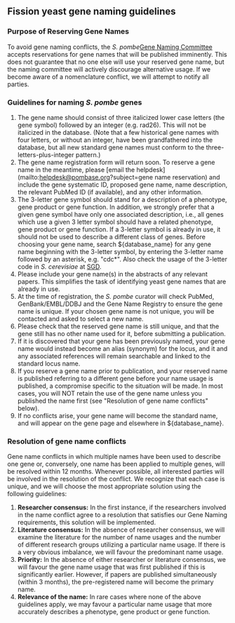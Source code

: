 ## Fission yeast gene naming guidelines

### Purpose of Reserving Gene Names

To avoid gene naming conflicts, the
*S. pombe*[Gene Naming Committee](submit-data/gene-naming-committee-members)
accepts reservations for gene names that will be published
imminently. This does not guarantee that no one else will use your
reserved gene name, but the naming committee will actively discourage
alternative usage. If we become aware of a nomenclature conflict, we
will attempt to notify all parties.

### Guidelines for naming *S. pombe* genes

1.  The gene name should consist of three italicized lower case letters
    (the gene symbol) followed by an integer (e.g. rad26). This
    will not be italicized in the database. (Note that a few historical
    gene names with four letters, or without an integer, have been
    grandfathered into the database, but all new standard gene names
    must conform to the three-letters-plus-integer pattern.)
2.  The gene name registration form will return soon. To reserve a
    gene name in the meantime, please [email the helpdesk](mailto:helpdesk@pombase.org?subject=gene name
    reservation) and include the gene systematic ID, proposed gene
    name, name description, the relevant PubMed ID (if available), and
    any other information.
3.  The 3-letter gene symbol should stand for a description of a
    phenotype, gene product or gene function. In addition, we strongly
    prefer that a given gene symbol have only one associated
    description, i.e., all genes which use a given 3 letter symbol
    should have a related phenotype, gene product or gene function. If a
    3-letter symbol is already in use, it should not be used to describe
    a different class of genes. Before choosing your gene name, search
    ${database_name} for any gene name beginning with the
    3-letter symbol, by entering the 3-letter name followed by an
    asterisk, e.g. "cdc\*". Also check the usage of the 3-letter
    code in *S. cerevisiae* at [SGD](http://www.yeastgenome.org/).
4.  Please include your gene name(s) in the abstracts of any relevant
    papers. This simplifies the task of identifying yeast gene names
    that are already in use.
5.  At the time of registration, the *S. pombe* curator will check
    PubMed, GenBank/EMBL/DDBJ and the Gene Name Registry to ensure the
    gene name is unique. If your chosen gene name is not unique, you
    will be contacted and asked to select a new name.
6.  Please check that the reserved gene name is still unique, and that
    the gene still has no other name used for it, before submitting a
    publication.
7.  If it is discovered that your gene has been previously named, your
    gene name would instead become an alias (synonym) for the locus, and
    it and any associated references will remain searchable and linked
    to the standard locus name.
8.  If you reserve a gene name prior to publication, and your reserved
    name is published referring to a different gene before your name
    usage is published, a compromise specific to the situation will be
    made. In most cases, you will NOT retain the use of the gene name
    unless you published the name first (see "Resolution of gene name
    conflicts" below).
9.  If no conflicts arise, your gene name will become the standard
    name, and will appear on the gene page and elsewhere in ${database_name}.

<!-- restore when form back
2.  Gene names may be reserved using the [Gene Name Registration
    Form](submit-data/gene-registration-form). Please provide requested information and
    an explanation of the 3-letter gene symbol.
-->

<!-- probably won't retain this

### Renewing a reserved gene name

To renew a gene name reservation, you must submit new data demonstrating
continued study of this gene. Please use the [Gene Name Registration
Form](registration-form) to submit a renewal.
-->

### Resolution of gene name conflicts

Gene name conflicts in which multiple names have been used to describe
one gene or, conversely, one name has been applied to multiple genes,
will be resolved within 12 months. Whenever possible, all interested
parties will be involved in the resolution of the conflict. We recognize
that each case is unique, and we will choose the most appropriate
solution using the following guidelines:

1.  **Researcher consensus:** In the first instance, if the researchers
    involved in the name conflict agree to a resolution that satisfies
    our Gene Naming requirements, this solution will be implemented.
2.  **Literature consensus:** In the absence of researcher consensus, we
    will examine the literature for the number of name usages and the
    number of different research groups utilizing a particular name
    usage. If there is a very obvious imbalance, we will favour the
    predominant name usage.
3.  **Priority:** In the absence of either researcher or literature
    consensus, we will favour the gene name usage that was first
    published if this is significantly earlier. However, if papers are
    published simultaneously (within 3 months), the pre-registered name
    will become the primary name.
4.  **Relevance of the name:** In rare cases where none of the above
    guidelines apply, we may favour a particular name usage that
    more accurately describes a phenotype, gene product or gene
    function.
